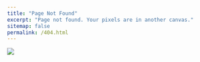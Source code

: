 ```yaml
---
title: "Page Not Found"
excerpt: "Page not found. Your pixels are in another canvas."
sitemap: false
permalink: /404.html
---
```




![](https://i.stack.imgur.com/6M513.png)